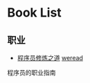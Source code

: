 # Book List

## 职业

- [程序员修炼之道](https://book.douban.com/subject/35006892/)
[weread](https://weread.qq.com/web/bookDetail/ebc326b0813ab7c22g01513f)

程序员的职业指南